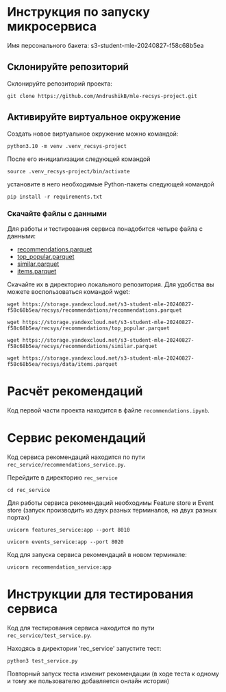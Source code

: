 # Инструкция по запуску микросервиса

Имя персонального бакета: s3-student-mle-20240827-f58c68b5ea

## Склонируйте репозиторий

Склонируйте репозиторий проекта:

```
git clone https://github.com/AndrushikB/mle-recsys-project.git
```

## Активируйте виртуальное окружение
Создать новое виртуальное окружение можно командой:

```
python3.10 -m venv .venv_recsys-project
```

После его инициализации следующей командой

```
source .venv_recsys-project/bin/activate
```

установите в него необходимые Python-пакеты следующей командой

```
pip install -r requirements.txt
```

### Скачайте файлы с данными

Для работы и тестирования сервиса понадобится четыре файла с данными:
- [recommendations.parquet](https://storage.yandexcloud.net/s3-student-mle-20240827-f58c68b5ea/recsys/recommendations/recommendations.parquet)
- [top_popular.parquet](https://storage.yandexcloud.net/s3-student-mle-20240827-f58c68b5ea/recsys/recommendations/top_popular.parquet)
- [similar.parquet](https://storage.yandexcloud.net/s3-student-mle-20240827-f58c68b5ea/recsys/recommendations/similar.parquet)
- [items.parquet](https://storage.yandexcloud.net/s3-student-mle-20240827-f58c68b5ea/recsys/data/items.parquet)

Скачайте их в директорию локального репозитория. Для удобства вы можете воспользоваться командой wget:

```
wget https://storage.yandexcloud.net/s3-student-mle-20240827-f58c68b5ea/recsys/recommendations/recommendations.parquet

wget https://storage.yandexcloud.net/s3-student-mle-20240827-f58c68b5ea/recsys/recommendations/top_popular.parquet

wget https://storage.yandexcloud.net/s3-student-mle-20240827-f58c68b5ea/recsys/recommendations/similar.parquet

wget https://storage.yandexcloud.net/s3-student-mle-20240827-f58c68b5ea/recsys/data/items.parquet
```

# Расчёт рекомендаций

Код первой части проекта находится в файле `recommendations.ipynb`.

# Сервис рекомендаций

Код сервиса рекомендаций находится по пути `rec_service/recommendations_service.py`.

Перейдите в директорию `rec_service`
```
cd rec_service
```
Для работы сервиса рекомендаций необходимы Feature store и Event store (запуск производить из двух разных терминалов, на двух разных портах)

```
uvicorn features_service:app --port 8010
```
```
uvicorn events_service:app --port 8020
```

Код для запуска сервиса рекомендаций в новом терминале:

```
uvicorn recommendation_service:app
```

# Инструкции для тестирования сервиса

Код для тестирования сервиса находится по пути `rec_service/test_service.py`.

Находясь в директории 'rec_service' запустите тест:

```
python3 test_service.py
```

Повторный запуск теста изменит рекомендации (в ходе теста к одному и тому же пользователю добавляется онлайн история)
